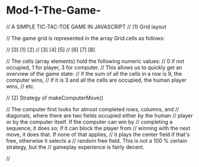 # Mod-1-The-Game-
// A SIMPLE TIC-TAC-TOE GAME IN JAVASCRIPT
// (1) Grid layout

// The game grid is represented in the array Grid.cells as follows:

// [0] [1] [2]
// [3] [4] [5]
// [6] [7] [8]

// The cells (array elements) hold the following numeric values:
// 0 if not occupied, 1 for player, 3 for computer.
// This allows us to quickly get an overview of the game state:
// if the sum of all the cells in a row is 9, the computer wins,
// if it is 3 and all the cells are occupied, the human player wins,
// etc.

// (2) Strategy of makeComputerMove()

// The computer first  looks for almost completed rows, columns, and
// diagonals, where there are two fields occupied either by the human
// player or by the computer itself. If the computer can win by
// completing a sequence, it does so; if it can block the player from
// winning with the next move, it does that. If none of that applies,
// it plays the center field if that's free, otherwise it selects a
// random free field. This is not a 100 % certain strategy, but the
// gameplay experience is fairly decent.

// 
